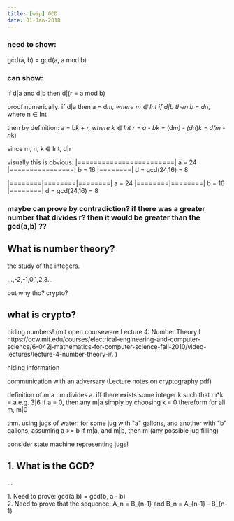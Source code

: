 ```yaml
---
title: [wip] GCD
date: 01-Jan-2018
---
```


### need to show:
gcd(a, b) = gcd(a, a mod b)

### can show:
if 
  d|a and d|b 
then
  d|(r = a mod b)

proof numerically:
if d|a then a = d*m, where m ∈ Int
if d|b then b = d*n, where n ∈ Int

then by definition:
a = b*k + r, where k ∈ Int
r = a - b*k
  = (d*m) - (d*n)*k
  = d(m - n*k)

since m, n, k ∈ Int, d|r

visually this is obvious:
|========================| a = 24
|================| b = 16
|========| d = gcd(24,16) = 8

|========|========|========| a = 24
|========|========| b = 16
|========| d = gcd(24,16) = 8


### maybe can prove by contradiction? if there was a greater number that divides r? then it would be greater than the gcd(a,b) ??

<article>
  <h2>What is number theory?</h2>
  <p>the study of the integers.</p>
  <p>...,-2,-1,0,1,2,3...</p>
  <p>but why tho? crypto?</p>
</article>
<article>
  <h2>what is crypto?</h2>
  <p>hiding numbers! (mit open courseware Lecture 4: Number Theory I https://ocw.mit.edu/courses/electrical-engineering-and-computer-science/6-042j-mathematics-for-computer-science-fall-2010/video-lectures/lecture-4-number-theory-i/. )</p>
  <p>hiding information</p>
  <p>communication with an adversary (Lecture notes on cryptography pdf)</p>
</article>

definition of m|a
: m divides a. iff there exists some integer k such that m*k = a
e.g. 3|6
if a = 0, then any m|a simply by choosing k = 0
thereform for all m, m|0

thm. using jugs of water:
for some jug with "a" gallons, and another with "b" gallons, assuming a >= b
if m|a, and m|b, then m|(any possible jug filling)

consider state machine representing jugs!
<article>
  <h2>1. What is the GCD?</h2>
  <p>...</p>
</article>

<article>

</article>
1. Need to prove: gcd(a,b) = gcd(b, a - b)<br>
2. Need to prove that the sequence:
A_n = B_{n-1}
and
B_n = A_{n-1} - B_{n-1}
